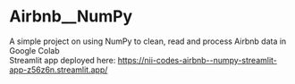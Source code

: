 # Airbnb__NumPy
A simple project on using NumPy to clean, read and process Airbnb data in Google Colab <br/>
Streamlit app deployed here: https://nii-codes-airbnb--numpy-streamlit-app-z56z6n.streamlit.app/
